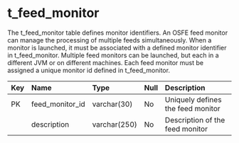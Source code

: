 # t\_feed\_monitor #

The t\_feed\_monitor table defines monitor identifiers.  An OSFE feed monitor can manage the processing of multiple feeds simultaneously.  When a monitor is launched, it must be associated with a defined monitor identifier in t\_feed\_monitor. Multiple feed monitors can be launched, but each in a different JVM or on different machines.  Each feed monitor must be assigned a unique monitor id defined in t\_feed\_monitor.

| **Key** | **Name** | **Type** | **Null** | **Description** |
|:--------|:---------|:---------|:---------|:----------------|
| PK      | feed\_monitor\_id | varchar(30) | No       | Uniquely defines the feed monitor |
|         | description | varchar(250) | No       | Description of the feed monitor |
